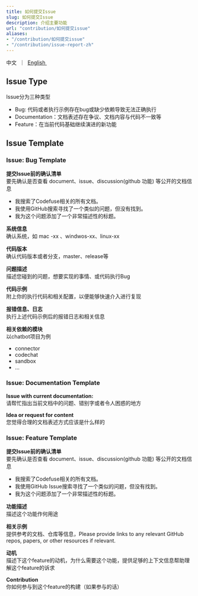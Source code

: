 ```yaml
---
title: 如何提交Issue
slug: 如何提交Issue
description: 介绍主要功能
url: "contribution/如何提交issue"
aliases:
- "/contribution/如何提交issue"
- "/contribution/issue-report-zh"
---
```



<p align="left">
    <a>中文</a>&nbsp ｜ &nbsp<a href="/contribution/issue-report">English&nbsp </a>
</p>


## Issue Type
Issue分为三种类型
- Bug: 代码或者执行示例存在bug或缺少依赖导致无法正确执行
- Documentation：文档表述存在争议、文档内容与代码不一致等
- Feature：在当前代码基础继续演进的新功能

## Issue Template
### Issue: Bug Template

**提交Issue前的确认清单** 
<br>要先确认是否查看  document、issue、discussion(github 功能) 等公开的文档信息
- 我搜索了Codefuse相关的所有文档。
- 我使用GitHub搜索寻找了一个类似的问题，但没有找到。
- 我为这个问题添加了一个非常描述性的标题。

**系统信息** 
<br>确认系统，如 mac -xx 、windwos-xx、linux-xx

**代码版本**
<br>确认代码版本或者分支，master、release等

**问题描述**
<br>描述您碰到的问题，想要实现的事情、或代码执行Bug

**代码示例**
<br>附上你的执行代码和相关配置，以便能够快速介入进行复现

**报错信息、日志**
<br>执行上述代码示例后的报错日志和相关信息

**相关依赖的模块**
<br>以chatbot项目为例
- connector
- codechat
- sandbox
- ...


### Issue: Documentation Template
**Issue with current documentation:**
<br>请帮忙指出当前文档中的问题、错别字或者令人困惑的地方

**Idea or request for content**
<br>您觉得合理的文档表述方式应该是什么样的


### Issue: Feature Template
**提交Issue前的确认清单** 
<br>要先确认是否查看  document、issue、discussion(github 功能) 等公开的文档信息
- 我搜索了Codefuse相关的所有文档。
- 我使用GitHub Issue搜索寻找了一个类似的问题，但没有找到。
- 我为这个问题添加了一个非常描述性的标题。

**功能描述**
<br>描述这个功能作何用途

**相关示例**
<br>提供参考的文档、仓库等信息，Please provide links to any relevant GitHub repos, papers, or other resources if relevant.

**动机**
<br>描述下这个feature的动机，为什么需要这个功能，提供足够的上下文信息帮助理解这个feature的诉求

**Contribution**
<br>你如何参与到这个feature的构建（如果参与的话）